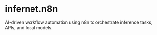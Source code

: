 # infernet.n8n
AI-driven workflow automation using n8n to orchestrate inference tasks, APIs, and local models.
